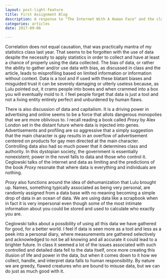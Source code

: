 ```yaml
---
layout: post-light-feature
title: First Assignment Blog
description: A response to "The Internet With A Human Face" and the class discussion.
categories: articles
date: 2017-09-06

---
```


Correlation does not equal causation, that was practically mantra of my statistics class last year. That seems to be forgotten with the use of data despite the necessity to apply statistics in order to collect and have at least a chance of properly using the data collected. The bias of data, or rather the ability to gather and/or use data with bias, as discussed in class and the article, leads to misprofiling based on limited information or information without context. Data is a tool and if used with these blatant biases and misguided trust it can be severely damaging or utterly useless because, as Lulu pointed out, it crams people into boxes and when crammed into a box you will eventually mold to it. I feel people forget that data is just a tool and not a living entity entirely perfect and unburdened by human flaws. 
 
 There is also discussion of data and capitalism. It is a driving power in advertising and online seems to be a force that allots dangerous monopolies that we are more oblivious to. I recall reading a book called <i>Proxy</i> by Alex London set in the distant future where data is injected into genes. Advertisements and profiling are so aggressive that a simply suggestion that the main character is gay results in an overflow of advertisement centered on products for gay men directed at the main character. Controlling data also had so much power that it determines class and authority. In this dystopian society, the government is essentially nonexistent; power in the novel falls to data and those who control it. Ceglowski talks of the internet and data as limiting and the predictions of the book <i>Proxy</i> resonate that where data is everything and individuals are nothing.

 <i>Proxy</i> also functions around the idea of dehumanization that Lulu brought up. Names, something typically associated as being very personal, are randomly assigned from a data base with no meaning becoming a simple drop of data in an ocean of data. We are using data like a scrapbook when in fact it is very impersonal even though some of the most intimate information about you could be stored and used to calculate who exactly you are. 
 
 Ceglowski talks about a possibility of using all this data we have gathered for good, for a better world. I feel if data is seen more as a tool and less as a peek into a personal diary, where measurements are gathered selectively and acknowledged to not be all knowing and all accurate it could lead to a brighter future. In class it seemed a lot of the issues associated with such controlled and detailed data fell to the data itself, once more creating this illusion of life and power in the data, but when it comes down to it how we collect, handle, and interpret data falls to human responsibility. By nature we are greedy, flawed creatures who are bound to misuse data, but we can do just as much good with it.
